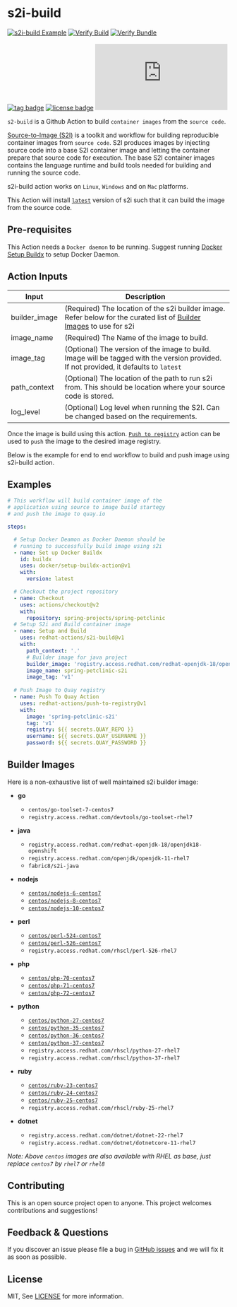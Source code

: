# s2i-build
[![s2i-build Example](https://github.com/redhat-actions/s2i-build/workflows/Build%20and%20Push/badge.svg)](https://github.com/redhat-actions/s2i-build/actions?query=workflow%3A"Build+and+Push")
[![Verify Build](https://github.com/redhat-actions/s2i-build/workflows/Install%20and%20Build/badge.svg)](https://github.com/redhat-actions/s2i-build/actions?query=workflow%3A%22Install%2C+Build+and+Test%22)
[![Verify Bundle](https://github.com/redhat-actions/s2i-build/workflows/Verify%20Bundle/badge.svg)](https://github.com/redhat-actions/s2i-build/actions?query=workflow%3A%22Verify+Bundle%22)
<br></br>
[![tag badge](https://img.shields.io/github/v/tag/redhat-actions/s2i-build?sort=semver)](https://github.com/redhat-actions/s2i-build/tags)
[![license badge](https://img.shields.io/github/license/redhat-actions/s2i-build)](./LICENSE)
[![size badge](https://img.shields.io/github/size/redhat-actions/s2i-build/dist/index.js)](./dist)

`s2-build` is a Github Action to build `container images` from the `source code`.

[Source-to-Image (S2I)](https://github.com/openshift/source-to-image) is a toolkit and workflow for building reproducible
container images from `source code`.
S2I produces images by injecting source code into a base S2I container image
and letting the container prepare that source code for execution. The base
S2I container images contains the language runtime and build tools needed for
building and running the source code.

s2i-build action works on `Linux`, `Windows` and on `Mac` platforms.

This Action will install [`latest`](https://github.com/openshift/source-to-image/releases/tag/v1.3.1) version of s2i such that it can build the image
from the source code.

## Pre-requisites
This Action needs a `Docker daemon` to be running. Suggest running [Docker Setup Buildx](https://github.com/marketplace/actions/docker-setup-buildx) to setup Docker Daemon.

## Action Inputs

<table>
  <thead>
    <tr>
      <th>Input</th>
      <th>Description</th>
    </tr>
  </thead>

  <tr>
    <td>builder_image</td>
    <td>(Required) The location of the s2i builder image. Refer below for the curated list of
    <a href="#builder-images">Builder Images</a>
    to use for s2i </td>
  </tr>

  <tr>
    <td>image_name</td>
    <td>(Required) The Name of the image to build. </td>
  </tr>

  <tr>
    <td>image_tag</td>
    <td>(Optional) The version of the image to build. Image will be tagged with the version provided. If not provided, it defaults to <code>latest</code></td>
  </tr>

  <tr>
    <td>path_context</td>
    <td>(Optional) The location of the path to run s2i from. This should be location where your source code is stored. </td>
  </tr>

  <tr>
    <td>log_level</td>
    <td>(Optional) Log level when running the S2I. Can be changed based on the requirements. </td>
  </tr>

</table>

Once the image is build using this action. [`Push to registry`](https://github.com/redhat-actions/push-to-registry) action can be used to `push` the image to the desired image registry.

Below is the example for end to end workflow to build and push image using s2i-build action.

## Examples

```yaml
# This workflow will build container image of the
# application using source to image build startegy
# and push the image to quay.io

steps:

  # Setup Docker Deamon as Docker Daemon should be
  # running to successfully build image using s2i
  - name: Set up Docker Buildx
    id: buildx
    uses: docker/setup-buildx-action@v1
    with:
      version: latest

  # Checkout the project repository
  - name: Checkout
    uses: actions/checkout@v2
    with:
      repository: spring-projects/spring-petclinic
  # Setup S2i and Build container image
  - name: Setup and Build
    uses: redhat-actions/s2i-build@v1
    with:
      path_context: '.'
      # Builder image for java project
      builder_image: 'registry.access.redhat.com/redhat-openjdk-18/openjdk18-openshift'
      image_name: spring-petclinic-s2i
      image_tag: 'v1'
      
  # Push Image to Quay registry
  - name: Push To Quay Action
    uses: redhat-actions/push-to-registry@v1
    with:
      image: 'spring-petclinic-s2i'
      tag: 'v1'
      registry: ${{ secrets.QUAY_REPO }}
      username: ${{ secrets.QUAY_USERNAME }}
      password: ${{ secrets.QUAY_PASSWORD }}

```

## Builder Images

Here is a non-exhaustive list of well maintained s2i builder image:

- **go**
  - `centos/go-toolset-7-centos7`
  - `registry.access.redhat.com/devtools/go-toolset-rhel7`

- **java**
  - `registry.access.redhat.com/redhat-openjdk-18/openjdk18-openshift`
  - `registry.access.redhat.com/openjdk/openjdk-11-rhel7`
  - `fabric8/s2i-java`

- **nodejs**
  - [`centos/nodejs-6-centos7`](https://hub.docker.com/r/centos/nodejs-6-centos7)
  - [`centos/nodejs-8-centos7`](https://hub.docker.com/r/centos/nodejs-8-centos7)
  - [`centos/nodejs-10-centos7`](https://hub.docker.com/r/centos/nodejs-10-centos7)

- **perl**
  - [`centos/perl-524-centos7`](https://hub.docker.com/r/centos/perl-524-centos7)
  - [`centos/perl-526-centos7`](https://hub.docker.com/r/centos/perl-526-centos7)
  - `registry.access.redhat.com/rhscl/perl-526-rhel7`

- **php**
  - [`centos/php-70-centos7`](https://hub.docker.com/r/centos/php-70-centos7)
  - [`centos/php-71-centos7`](https://hub.docker.com/r/centos/php-71-centos7)
  - [`centos/php-72-centos7`](https://hub.docker.com/r/centos/php-72-centos7)

- **python**
  - [`centos/python-27-centos7`](https://hub.docker.com/r/centos/python-27-centos7)
  - [`centos/python-35-centos7`](https://hub.docker.com/r/centos/python-35-centos7)
  - [`centos/python-36-centos7`](https://hub.docker.com/r/centos/python-36-centos7)
  - [`centos/python-37-centos7`](https://hub.docker.com/r/centos/python-37-centos7)
  - `registry.access.redhat.com/rhscl/python-27-rhel7`
  - `registry.access.redhat.com/rhscl/python-37-rhel7`

- **ruby**
  - [`centos/ruby-23-centos7`](https://hub.docker.com/r/centos/ruby-23-centos7)
  - [`centos/ruby-24-centos7`](https://hub.docker.com/r/centos/ruby-24-centos7)
  - [`centos/ruby-25-centos7`](https://hub.docker.com/r/centos/ruby-25-centos7)
  - `registry.access.redhat.com/rhscl/ruby-25-rhel7`

- **dotnet**
  - `registry.access.redhat.com/dotnet/dotnet-22-rhel7` 
  - `registry.access.redhat.com/dotnet/dotnetcore-11-rhel7` 

*Note: Above `centos` images are also available with RHEL as base, just replace `centos7` by `rhel7` or `rhel8`* 

## Contributing

This is an open source project open to anyone. This project welcomes contributions and suggestions!

## Feedback & Questions

If you discover an issue please file a bug in [GitHub issues](https://github.com/redhat-actions/s2i-build/issues) and we will fix it as soon as possible.

## License

MIT, See [LICENSE](https://github.com/redhat-actions/s2i-build/blob/main/LICENSE.md) for more information.

